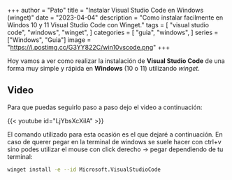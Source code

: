 +++
author = "Pato"
title = "Instalar Visual Studio Code en Windows (winget)"
date = "2023-04-04"
description = "Como instalar facilmente en Windos 10 y 11 Visual Studio Code con Winget."
tags = [
    "visual studio code",
    "windows",
    "winget",
]
categories = [
    "guia",
    "windows",
]
series = ["Windows", "Guia"]
image = "https://i.postimg.cc/G3YY822C/win10vscode.png"
+++

Hoy vamos a ver como realizar la instalación de **Visual Studio Code** de una forma muy simple y rápida en **Windows** (10 o 11) utilizando _winget_.

## Video

Para que puedas seguirlo paso a paso dejo el video a continuación:

{{< youtube id="LjYbsXcXilA" >}}

El comando utilizado para esta ocasión es el que dejaré a continuación. En caso de querer pegar en la terminal de windows se suele hacer con ctrl+v sino podes utilizar el mouse con click derecho -> pegar dependiendo de tu terminal:

```bash
winget install -e --id Microsoft.VisualStudioCode
```
